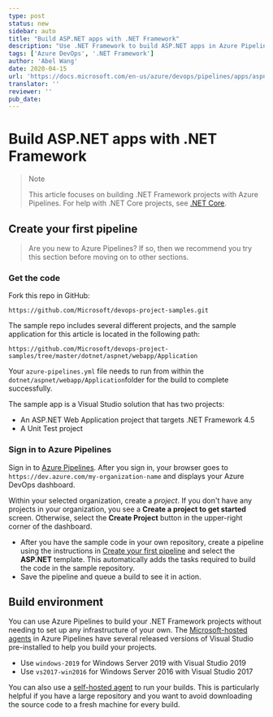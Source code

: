 ```yaml
---
type: post
status: new
sidebar: auto
title: "Build ASP.NET apps with .NET Framework"
description: "Use .NET Framework to build ASP.NET apps in Azure Pipelines"
tags: ['Azure DevOps', '.NET Framework']
author: 'Abel Wang'
date: 2020-04-15
url: 'https://docs.microsoft.com/en-us/azure/devops/pipelines/apps/aspnet/build-aspnet-4'
translator: ''
reviewer: ''
pub_date: 
---
```


# Build ASP.NET apps with .NET Framework

<ContentMeta />

> Note
>
> This article focuses on building .NET Framework projects with Azure Pipelines. For help with .NET Core projects, see [.NET Core](https://docs.microsoft.com/en-us/azure/devops/pipelines/ecosystems/dotnet-core?view=azure-devops).

## Create your first pipeline

> Are you new to Azure Pipelines? If so, then we recommend you try this section before moving on to other sections.

### Get the code

Fork this repo in GitHub:

```
https://github.com/Microsoft/devops-project-samples.git
```

The sample repo includes several different projects, and the sample application for this article is located in the following path:

```
https://github.com/Microsoft/devops-project-samples/tree/master/dotnet/aspnet/webapp/Application
```

Your `azure-pipelines.yml` file needs to run from within the `dotnet/aspnet/webapp/Application`folder for the build to complete successfully.

The sample app is a Visual Studio solution that has two projects:

- An ASP.NET Web Application project that targets .NET Framework 4.5
- A Unit Test project

### Sign in to Azure Pipelines

Sign in to [Azure Pipelines](https://azure.microsoft.com/services/devops/pipelines). After you sign in, your browser goes to `https://dev.azure.com/my-organization-name` and displays your Azure DevOps dashboard.

Within your selected organization, create a *project*. If you don't have any projects in your organization, you see a **Create a project to get started** screen. Otherwise, select the **Create Project** button in the upper-right corner of the dashboard.

- After you have the sample code in your own repository, create a pipeline using the instructions in [Create your first pipeline](https://docs.microsoft.com/en-us/azure/devops/pipelines/create-first-pipeline?view=azure-devops) and select the **ASP.NET** template. This automatically adds the tasks required to build the code in the sample repository.
- Save the pipeline and queue a build to see it in action.

## Build environment

You can use Azure Pipelines to build your .NET Framework projects without needing to set up any infrastructure of your own. The [Microsoft-hosted agents](https://docs.microsoft.com/en-us/azure/devops/pipelines/agents/hosted?view=azure-devops) in Azure Pipelines have several released versions of Visual Studio pre-installed to help you build your projects.

- Use `windows-2019` for Windows Server 2019 with Visual Studio 2019
- Use `vs2017-win2016` for Windows Server 2016 with Visual Studio 2017

You can also use a [self-hosted agent](https://docs.microsoft.com/en-us/azure/devops/pipelines/agents/agents?view=azure-devops#install) to run your builds. This is particularly helpful if you have a large repository and you want to avoid downloading the source code to a fresh machine for every build.
